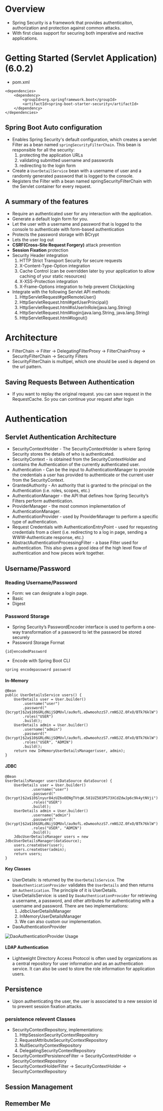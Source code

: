 # Overview
- Spring Security is a framework that provides authenticaiton, authorization and protection against common attacks.
- With first class support for securing both imperative and reactive applications.
# Getting Started (Servlet Application) (6.0.2)
- pom.xml
```
<dependencies>
	<dependency>
		<groupId>org.springframework.boot</groupId>
		<artifactId>spring-boot-starter-security</artifactId>
	</dependency>
</dependencies>
```
## Spring Boot Auto configuration
- Enables Spring Security's default configuration, which creates a servlet Filter as a bean named ```springSecurityFilterChain```. This bean is responsible for all the security:
    1. protecting the application URLs
    2. validating submitted username and passwords
    3. redirecting to the login form
- Create a ```UserDetailService``` bean with a username of user and a randomly generated password that is logged to the console.
- Registers the Filter with a bean named springSecurityFilterChain with the Servlet container for every request.
## A summary of the features
- Require an authenticated user for any interaction with the application.
- Generate a default login form for you.
- Let the user with a username and password that is logged to the console to authenticate with form-based authentication
- Protects the password storage with BCrypt
- Lets the user log out
- **CSRF(Cross-Site Request Forgery)** attack prevention
- **Session Fixation** protection
- Security Header integration
    1. HTTP Strict Transport Security for secure requests
    2. X-Content-Type-Option integration
    3. Cache Control (can be overridden later by your application to allow caching of your static resources)
    4. X-XSS-Protection integration
    5. X-Frame-Options integration to help prevent Clickjacking
- Integrate with the following Servlet API methods:
    1. HttpServletRequest#getRemoteUser()
    2. HttpServletRequest.html#getUserPrincipal()
    3. HttpServletRequest.html#isUserInRole(java.lang.String)
    4. HttpServletRequest.html#login(java.lang.String, java.lang.String)
    5. HttpServletRequest.html#logout()
# Architecture
- FilterChain -> Filter -> DelegatingFilterProxy -> FilterChainProxy -> SecurityFilterChain -> Security Filters 
- SecurityFilterChain is multipel, which one should be used is depend on the url pattern.
## Saving Requests Between Authentication
- If you want to replay the original request. you can save request in the RequestCache. So you can continue your request after login
# Authentication
## Servlet Authentication Architecture
- SecurityContextHolder - The SecurityContextHolder is where Spring Security stores the details of who is authenticated.
- SecurityContext - is obtained from the SecurityContextHolder and contains the Authentication of the currently authenticated user.
- Authentication - Can be the input to AuthenticationManager to provide the credentials a user has provided to authenticate or the current user from the SecurityContext.
- GrantedAuthority - An authority that is granted to the principal on the Authentication (i.e. roles, scopes, etc.)
- AuthenticationManager - the API that defines how Spring Security’s Filters perform authentication.
- ProviderManager - the most common implementation of AuthenticationManager.
- AuthenticationProvider - used by ProviderManager to perform a specific type of authentication.
- Request Credentials with AuthenticationEntryPoint - used for requesting credentials from a client (i.e. redirecting to a log in page, sending a WWW-Authenticate response, etc.)
- AbstractAuthenticationProcessingFilter - a base Filter used for authentication. This also gives a good idea of the high level flow of authentication and how pieces work together.
## Username/Password
### Reading Username/Password
- Form: we can designate a login page.
- Basic
- Digest
### Password Storage
- Spring Security’s PasswordEncoder interface is used to perform a one-way transformation of a password to let the password be stored securely
- Password Storage Format
```
{id}encodedPassword
```
- Encode with Spring Boot CLI
```
spring encodepassword password
```
#### In-Memory
```
@Bean
public UserDetailsService users() {
	UserDetails user = User.builder()
		.username("user")
		.password("{bcrypt}$2a$10$GRLdNijSQMUvl/au9ofL.eDwmoohzzS7.rmNSJZ.0FxO/BTk76klW")
		.roles("USER")
		.build();
	UserDetails admin = User.builder()
		.username("admin")
		.password("{bcrypt}$2a$10$GRLdNijSQMUvl/au9ofL.eDwmoohzzS7.rmNSJZ.0FxO/BTk76klW")
		.roles("USER", "ADMIN")
		.build();
	return new InMemoryUserDetailsManager(user, admin);
}
```
#### JDBC
```
@Bean
UserDetailsManager users(DataSource dataSource) {
    UserDetails user = User.builder()
            .username("user")
            .password("{bcrypt}$2a$10$lnyur84zUZ6oOENgTVtqW.581UZ583PS73XCdZdwJp6c9k4ytNVji")
            .roles("USER")
            .build();
    UserDetails admin = User.builder()
            .username("admin")
            .password("{bcrypt}$2a$10$GRLdNijSQMUvl/au9ofL.eDwmoohzzS7.rmNSJZ.0FxO/BTk76klW")
            .roles("USER", "ADMIN")
            .build();
    JdbcUserDetailsManager users = new JdbcUserDetailsManager(dataSource);
    users.createUser(user);
    users.createUser(admin);
    return users;
}
```
#### Key Classes
- UserDetails: is returned by the ```UserDetailsService```. The ```DaoAuthenticationProvider``` validates the ```UserDetails``` and then returns an ```Authentication```. The principle of it is UserDetails.
- UserDetailsService: is used by ```DaoAuthenticationProvider``` for retrieving a username, a password, and other attributes for authenticating with a username and password. There are two implementations:
    1. JdbcUserDetailsManager
    2. InMemoryUserDetailsManager
    3. We can also custom our implementation.
- DaoAuthenticationProvider

![DaoAuthenticationProvider Usage](pictures/spring%20security/DaoAuthenticationProvider.png)
#### LDAP Authentication
- Lightweight Directory Access Protocol is often used by organizations as a central repository for user information and as an authentication service. It can also be used to store the role information for application users.
## Persistence
- Upon authenticating the user, the user is associated to a new session id to prevent session fixation attacks.
### persistence relevent Classes
- SecurityContextRepository, implementations:
    1. HttpSessionSecurityContextRepository
    2. RequestAttributeSecurityContextRepository
    3. NullSecurityContextRepository
    4. DelegatingSecurityContextRepository
- SecurityContextPersistenceFilter -> SecurityContextHolder -> SecurityContextRepository
- SecurityContextHolderFilter -> SecurityContextHolder -> SecurityContextRepository
## Session Management
## Remember Me